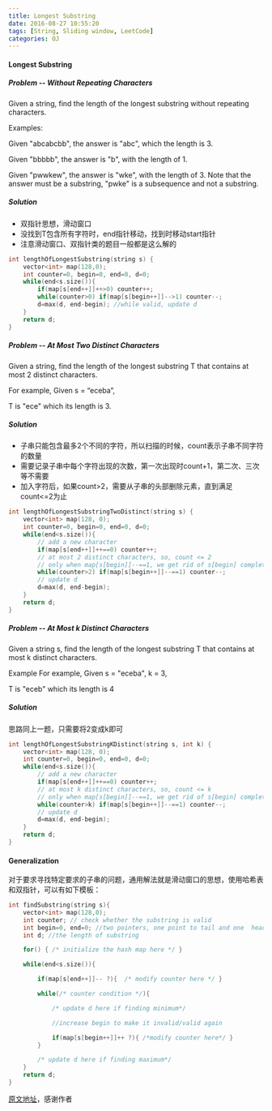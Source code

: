 ```yaml
---
title: Longest Substring
date: 2016-08-27 10:55:20
tags: [String, Sliding window, LeetCode]
categories: OJ
---
```

#### Longest Substring
##### Problem -- Without Repeating Characters
Given a string, find the length of the longest substring without repeating characters.

Examples:

Given "abcabcbb", the answer is "abc", which the length is 3.

Given "bbbbb", the answer is "b", with the length of 1.

Given "pwwkew", the answer is "wke", with the length of 3. Note that the answer must be a substring, "pwke" is a subsequence and not a substring.

##### Solution
- 双指针思想，滑动窗口
- 没找到T包含所有字符时，end指针移动，找到时移动start指针
- 注意滑动窗口、双指针类的题目一般都是这么解的

```c++
int lengthOfLongestSubstring(string s) {
    vector<int> map(128,0);
    int counter=0, begin=0, end=0, d=0;
    while(end<s.size()){
        if(map[s[end++]]++>0) counter++;
        while(counter>0) if(map[s[begin++]]-->1) counter--;
        d=max(d, end-begin); //while valid, update d
    }
    return d;
}
```

##### Problem -- At Most Two Distinct Characters
Given a string, find the length of the longest substring T that contains at most 2 distinct characters.

For example, Given s = “eceba”,

T is "ece" which its length is 3.

##### Solution
- 子串只能包含最多2个不同的字符，所以扫描的时候，count表示子串不同字符的数量
- 需要记录子串中每个字符出现的次数，第一次出现时count+1，第二次、三次等不需要
- 加入字符后，如果count>2，需要从子串的头部删除元素，直到满足count<=2为止

```c++
int lengthOfLongestSubstringTwoDistinct(string s) {
    vector<int> map(128, 0);
    int counter=0, begin=0, end=0, d=0;
    while(end<s.size()){
    	// add a new character
        if(map[s[end++]]++==0) counter++;
        // at most 2 distinct characters, so, count <= 2
        // only when map[s[begin]]--==1, we get rid of s[begin] completely
        while(counter>2) if(map[s[begin++]]--==1) counter--;
        // update d
        d=max(d, end-begin);
    }
    return d;
}
```

##### Problem -- At Most k Distinct Characters
Given a string s, find the length of the longest substring T that contains at most k distinct characters.

Example
For example, Given s = "eceba", k = 3,

T is "eceb" which its length is 4

##### Solution
思路同上一题，只需要将2变成k即可

```c++
int lengthOfLongestSubstringKDistinct(string s, int k) {
    vector<int> map(128, 0);
    int counter=0, begin=0, end=0, d=0;
    while(end<s.size()){
    	// add a new character
        if(map[s[end++]]++==0) counter++;
        // at most k distinct characters, so, count <= k
        // only when map[s[begin]]--==1, we get rid of s[begin] completely
        while(counter>k) if(map[s[begin++]]--==1) counter--;
        // update d
        d=max(d, end-begin);
    }
    return d;
}
```

#### Generalization
对于要求寻找特定要求的子串的问题，通用解法就是滑动窗口的思想，使用哈希表和双指针，可以有如下模板：
```c++
int findSubstring(string s){
    vector<int> map(128,0);
    int counter; // check whether the substring is valid
    int begin=0, end=0; //two pointers, one point to tail and one  head
    int d; //the length of substring

    for() { /* initialize the hash map here */ }

    while(end<s.size()){

        if(map[s[end++]]-- ?){  /* modify counter here */ }

        while(/* counter condition */){

            /* update d here if finding minimum*/

            //increase begin to make it invalid/valid again

            if(map[s[begin++]]++ ?){ /*modify counter here*/ }
        }

        /* update d here if finding maximum*/
    }
    return d;
}
```
[原文地址](https://discuss.leetcode.com/topic/30941/here-is-a-10-line-template-that-can-solve-most-substring-problems)，感谢作者